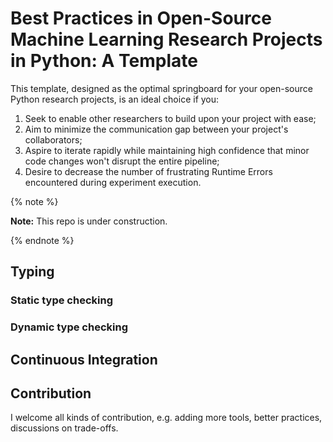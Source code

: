 # Best Practices in Open-Source Machine Learning Research Projects in Python: A Template

This template, designed as the optimal springboard for your open-source Python research projects, is an ideal choice if you:

1. Seek to enable other researchers to build upon your project with ease;
2. Aim to minimize the communication gap between your project's collaborators;
3. Aspire to iterate rapidly while maintaining high confidence that minor code changes won't disrupt the entire pipeline;
4. Desire to decrease the number of frustrating Runtime Errors encountered during experiment execution.


{% note %}

**Note:** This repo is under construction.

{% endnote %}

## Typing
### Static type checking

### Dynamic type checking

## Continuous Integration


## Contribution

I welcome all kinds of contribution, e.g. adding more tools, better practices, discussions on trade-offs.
